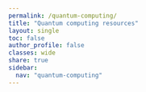 ```yaml
---
permalink: /quantum-computing/
title: "Quantum computing resources"
layout: single
toc: false
author_profile: false
classes: wide
share: true
sidebar:
  nav: "quantum-computing"
---
```


